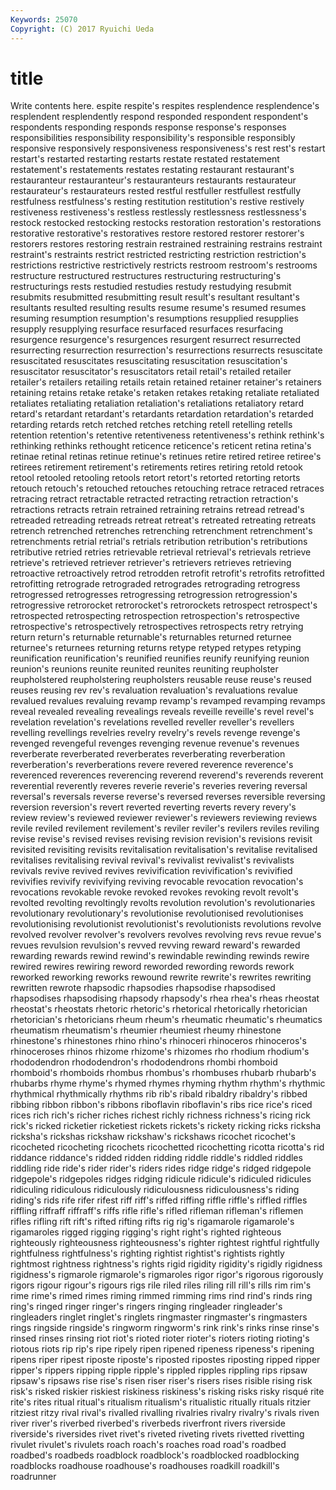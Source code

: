 ```yaml
---
Keywords: 25070 
Copyright: (C) 2017 Ryuichi Ueda
---
```


# title

Write contents here.
espite respite's respites resplendence resplendence's resplendent resplendently respond
responded respondent respondent's respondents responding responds response response's responses responsibilities
responsibility responsibility's responsible responsibly responsive responsively responsiveness responsiveness's rest rest's
restart restart's restarted restarting restarts restate restated restatement restatement's restatements
restates restating restaurant restaurant's restauranteur restauranteur's restauranteurs restaurants restaurateur restaurateur's
restaurateurs rested restful restfuller restfullest restfully restfulness restfulness's resting restitution
restitution's restive restively restiveness restiveness's restless restlessly restlessness restlessness's restock
restocked restocking restocks restoration restoration's restorations restorative restorative's restoratives restore
restored restorer restorer's restorers restores restoring restrain restrained restraining restrains
restraint restraint's restraints restrict restricted restricting restriction restriction's restrictions restrictive
restrictively restricts restroom restroom's restrooms restructure restructured restructures restructuring restructuring's
restructurings rests restudied restudies restudy restudying resubmit resubmits resubmitted resubmitting
result result's resultant resultant's resultants resulted resulting results resume resume's
resumed resumes resuming resumption resumption's resumptions resupplied resupplies resupply resupplying
resurface resurfaced resurfaces resurfacing resurgence resurgence's resurgences resurgent resurrect resurrected
resurrecting resurrection resurrection's resurrections resurrects resuscitate resuscitated resuscitates resuscitating resuscitation
resuscitation's resuscitator resuscitator's resuscitators retail retail's retailed retailer retailer's retailers
retailing retails retain retained retainer retainer's retainers retaining retains retake
retake's retaken retakes retaking retaliate retaliated retaliates retaliating retaliation retaliation's
retaliations retaliatory retard retard's retardant retardant's retardants retardation retardation's retarded
retarding retards retch retched retches retching retell retelling retells retention
retention's retentive retentiveness retentiveness's rethink rethink's rethinking rethinks rethought reticence
reticence's reticent retina retina's retinae retinal retinas retinue retinue's retinues
retire retired retiree retiree's retirees retirement retirement's retirements retires retiring
retold retook retool retooled retooling retools retort retort's retorted retorting
retorts retouch retouch's retouched retouches retouching retrace retraced retraces retracing
retract retractable retracted retracting retraction retraction's retractions retracts retrain retrained
retraining retrains retread retread's retreaded retreading retreads retreat retreat's retreated
retreating retreats retrench retrenched retrenches retrenching retrenchment retrenchment's retrenchments retrial
retrial's retrials retribution retribution's retributions retributive retried retries retrievable retrieval
retrieval's retrievals retrieve retrieve's retrieved retriever retriever's retrievers retrieves retrieving
retroactive retroactively retrod retrodden retrofit retrofit's retrofits retrofitted retrofitting retrograde
retrograded retrogrades retrograding retrogress retrogressed retrogresses retrogressing retrogression retrogression's retrogressive
retrorocket retrorocket's retrorockets retrospect retrospect's retrospected retrospecting retrospection retrospection's retrospective
retrospective's retrospectively retrospectives retrospects retry retrying return return's returnable returnable's
returnables returned returnee returnee's returnees returning returns retype retyped retypes
retyping reunification reunification's reunified reunifies reunify reunifying reunion reunion's reunions
reunite reunited reunites reuniting reupholster reupholstered reupholstering reupholsters reusable reuse
reuse's reused reuses reusing rev rev's revaluation revaluation's revaluations revalue
revalued revalues revaluing revamp revamp's revamped revamping revamps reveal revealed
revealing revealings reveals reveille reveille's revel revel's revelation revelation's revelations
revelled reveller reveller's revellers revelling revellings revelries revelry revelry's revels
revenge revenge's revenged revengeful revenges revenging revenue revenue's revenues reverberate
reverberated reverberates reverberating reverberation reverberation's reverberations revere revered reverence reverence's
reverenced reverences reverencing reverend reverend's reverends reverent reverential reverently reveres
reverie reverie's reveries revering reversal reversal's reversals reverse reverse's reversed
reverses reversible reversing reversion reversion's revert reverted reverting reverts revery
revery's review review's reviewed reviewer reviewer's reviewers reviewing reviews revile
reviled revilement revilement's reviler reviler's revilers reviles reviling revise revise's
revised revises revising revision revision's revisions revisit revisited revisiting revisits
revitalisation revitalisation's revitalise revitalised revitalises revitalising revival revival's revivalist revivalist's
revivalists revivals revive revived revives revivification revivification's revivified revivifies revivify
revivifying reviving revocable revocation revocation's revocations revokable revoke revoked revokes
revoking revolt revolt's revolted revolting revoltingly revolts revolution revolution's revolutionaries
revolutionary revolutionary's revolutionise revolutionised revolutionises revolutionising revolutionist revolutionist's revolutionists revolutions
revolve revolved revolver revolver's revolvers revolves revolving revs revue revue's
revues revulsion revulsion's revved revving reward reward's rewarded rewarding rewards
rewind rewind's rewindable rewinding rewinds rewire rewired rewires rewiring reword
reworded rewording rewords rework reworked reworking reworks rewound rewrite rewrite's
rewrites rewriting rewritten rewrote rhapsodic rhapsodies rhapsodise rhapsodised rhapsodises rhapsodising
rhapsody rhapsody's rhea rhea's rheas rheostat rheostat's rheostats rhetoric rhetoric's
rhetorical rhetorically rhetorician rhetorician's rhetoricians rheum rheum's rheumatic rheumatic's rheumatics
rheumatism rheumatism's rheumier rheumiest rheumy rhinestone rhinestone's rhinestones rhino rhino's
rhinoceri rhinoceros rhinoceros's rhinoceroses rhinos rhizome rhizome's rhizomes rho rhodium
rhodium's rhododendron rhododendron's rhododendrons rhombi rhomboid rhomboid's rhomboids rhombus rhombus's
rhombuses rhubarb rhubarb's rhubarbs rhyme rhyme's rhymed rhymes rhyming rhythm
rhythm's rhythmic rhythmical rhythmically rhythms rib rib's ribald ribaldry ribaldry's
ribbed ribbing ribbon ribbon's ribbons riboflavin riboflavin's ribs rice rice's
riced rices rich rich's richer riches richest richly richness richness's
ricing rick rick's ricked ricketier ricketiest rickets rickets's rickety ricking
ricks ricksha ricksha's rickshas rickshaw rickshaw's rickshaws ricochet ricochet's ricocheted
ricocheting ricochets ricochetted ricochetting ricotta ricotta's rid riddance riddance's ridded
ridden ridding riddle riddle's riddled riddles riddling ride ride's rider
rider's riders rides ridge ridge's ridged ridgepole ridgepole's ridgepoles ridges
ridging ridicule ridicule's ridiculed ridicules ridiculing ridiculous ridiculously ridiculousness ridiculousness's
riding riding's rids rife rifer rifest riff riff's riffed riffing
riffle riffle's riffled riffles riffling riffraff riffraff's riffs rifle rifle's
rifled rifleman rifleman's riflemen rifles rifling rift rift's rifted rifting
rifts rig rig's rigamarole rigamarole's rigamaroles rigged rigging rigging's right
right's righted righteous righteously righteousness righteousness's righter rightest rightful rightfully
rightfulness rightfulness's righting rightist rightist's rightists rightly rightmost rightness rightness's
rights rigid rigidity rigidity's rigidly rigidness rigidness's rigmarole rigmarole's rigmaroles
rigor rigor's rigorous rigorously rigors rigour rigour's rigours rigs rile
riled riles riling rill rill's rills rim rim's rime rime's
rimed rimes riming rimmed rimming rims rind rind's rinds ring
ring's ringed ringer ringer's ringers ringing ringleader ringleader's ringleaders ringlet
ringlet's ringlets ringmaster ringmaster's ringmasters rings ringside ringside's ringworm ringworm's
rink rink's rinks rinse rinse's rinsed rinses rinsing riot riot's
rioted rioter rioter's rioters rioting rioting's riotous riots rip rip's
ripe ripely ripen ripened ripeness ripeness's ripening ripens riper ripest
riposte riposte's riposted ripostes riposting ripped ripper ripper's rippers ripping
ripple ripple's rippled ripples rippling rips ripsaw ripsaw's ripsaws rise
rise's risen riser riser's risers rises risible rising risk risk's
risked riskier riskiest riskiness riskiness's risking risks risky risqué rite
rite's rites ritual ritual's ritualism ritualism's ritualistic ritually rituals ritzier
ritziest ritzy rival rival's rivalled rivalling rivalries rivalry rivalry's rivals
riven river river's riverbed riverbed's riverbeds riverfront rivers riverside riverside's
riversides rivet rivet's riveted riveting rivets rivetted rivetting rivulet rivulet's
rivulets roach roach's roaches road road's roadbed roadbed's roadbeds roadblock
roadblock's roadblocked roadblocking roadblocks roadhouse roadhouse's roadhouses roadkill roadkill's roadrunner
